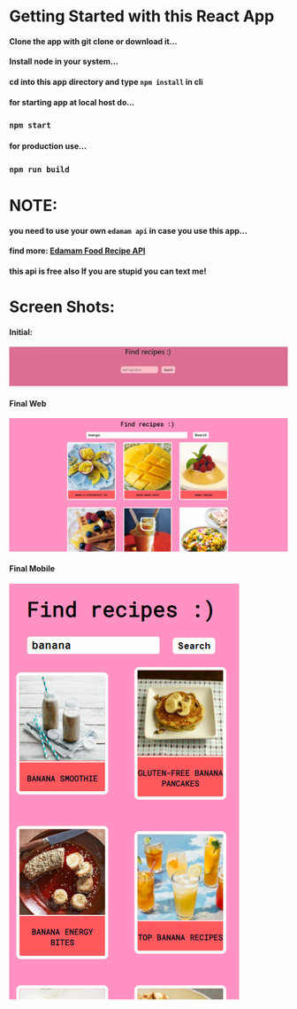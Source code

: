 # Getting Started with this React App

#### Clone the app with git clone or download it...
#### Install node in your system...
#### cd into this app directory and type `npm install` in cli

#### for starting app at local host do...
### `npm start`

#### for production use...

### `npm run build`

# NOTE:
#### you need to use your own `edamam api` in case you use this app...
#### find more: [Edamam Food Recipe API](https://developer.edamam.com/edamam-recipe-api)
#### this api is free also If you are stupid you can text me!


# Screen Shots:
#### Initial:
![Intial](/public/appss0.png)

#### Final Web
![Intial](/public/appss1.png)

#### Final Mobile
![Intial](/public/appssmob.png)
